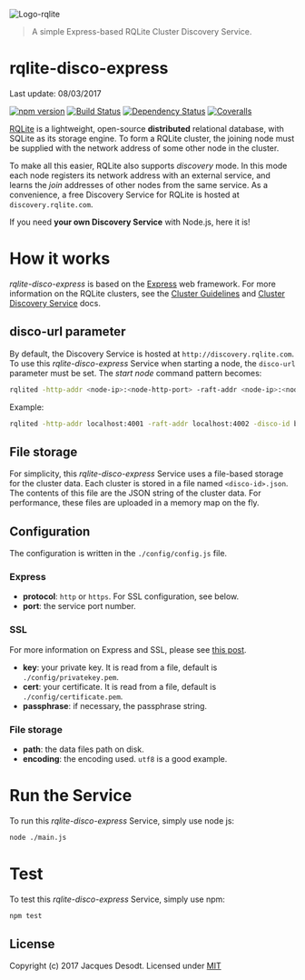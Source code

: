 ![Logo-rqlite][]

> A simple Express-based RQLite Cluster Discovery Service.

# rqlite-disco-express

Last update: 08/03/2017

[![npm version][npm-badge]][npm-url]
[![Build Status][travis-badge]][travis-url]
[![Dependency Status][david-badge]][david-url]
[![Coveralls][BadgeCoveralls]][Coveralls]

[RQLite][] is a lightweight, open-source **distributed** relational database, with SQLite as its storage engine. To form a RQLite cluster, the joining node must be supplied with the network address of some other node in the cluster.

To make all this easier, RQLite also supports *discovery* mode. In this mode each node registers its network address with an external service, and learns the *join* addresses of other nodes from the same service. As a convenience, a free Discovery Service for RQLite is hosted at `discovery.rqlite.com`.

If you need **your own Discovery Service** with Node.js, here it is!

# How it works

*rqlite-disco-express* is based on the [Express][] web framework. For more information on the RQLite clusters, see the [Cluster Guidelines][] and [Cluster Discovery Service][] docs.

## disco-url parameter

By default, the Discovery Service is hosted at `http://discovery.rqlite.com`. To use this *rqlite-disco-express* Service when starting a node, the  `disco-url` parameter must be set. The *start node* command pattern becomes:

```sh
rqlited -http-addr <node-ip>:<node-http-port> -raft-addr <node-ip>:<node-raft-port> -disco-id <cluster-disco-id> -disco-url <your-service-URL> <node-data-directory>
```

Example:

```sh
rqlited -http-addr localhost:4001 -raft-addr localhost:4002 -disco-id b3da7185-725f-461c-b7a4-13f185bd5007 -disco-url http://myhost:8090 ~/node.1
```

## File storage

For simplicity, this *rqlite-disco-express* Service uses a file-based storage for the cluster data. Each cluster is stored in a file named `<disco-id>.json`. The contents of this file are the JSON string of the cluster data. For performance, these files are uploaded in a memory map on the fly.

## Configuration

The configuration is written in the `./config/config.js` file.

### Express

- **protocol**: `http` or `https`. For SSL configuration, see below.
- **port**: the service port number.

### SSL
For more information on Express and SSL, please see [this post][].

- **key**: your private key. It is read from a file, default is `./config/privatekey.pem`.
- **cert**: your certificate. It is read from a file, default is `./config/certificate.pem`.
- **passphrase**: if necessary, the passphrase string.

### File storage

- **path**: the data files path on disk.
- **encoding**: the encoding used. `utf8` is a good example.

# Run the Service

To run this *rqlite-disco-express* Service, simply use node js:

```sh
node ./main.js
```

# Test

To test this *rqlite-disco-express* Service, simply use npm:

```sh
npm test
```

## License
Copyright (c) 2017 Jacques Desodt. Licensed under [MIT][]

[Logo-rqlite]: http://www.philipotoole.com/wp-content/uploads/2016/04/j.png
[npm-badge]: https://img.shields.io/js/rqlite-disco-express.svg
[npm-url]: https://npmjs.com/package/rqlite-disco-express
[travis-badge]: https://travis-ci.org/jack-y/rqlite-disco-express.svg
[travis-url]: https://travis-ci.org/jack-y/rqlite-disco-express
[david-badge]: https://david-dm.org/jack-y/rqlite-disco-express.svg
[david-url]: https://david-dm.org/jack-y/rqlite-disco-express
[Coveralls]: https://coveralls.io/github/jack-y/rqlite-disco-express?branch=master
[BadgeCoveralls]: https://coveralls.io/repos/github/jack-y/rqlite-disco-express/badge.svg?branch=master
[Express]: http://expressjs.com/
[RQLite]: https://github.com/rqlite/rqlite
[Discovery Service]: https://github.com/rqlite/rqlite/blob/master/doc/DISCOVERY.md
[Cluster Discovery Service]: https://github.com/rqlite/rqlite/blob/master/doc/DISCOVERY.md
[Cluster Guidelines]: https://github.com/rqlite/rqlite/blob/master/doc/CLUSTER_MGMT.md
[this post]: https://aghassi.github.io/ssl-using-express-4/
[MIT]: ./LICENSE
